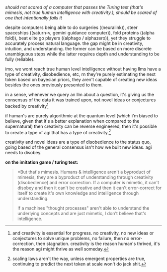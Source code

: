 *should not scared of a computer that passes the Turing test (that's mimesis, not true human intelligence with creativity.), should be scared of one that intentionally fails it*

despite computers being able to do surgeries ((neuralink)), steer spaceships ((saturn-v, gemini guidance computer)), fold proteins ((alpha fold)), beat elite go players ((alphago / alphazero)), yet they struggle to accurately process natural language. the gap might be in creativity, intuition, and understanding. the former can be based on more discrete unambiguous steps while the latter requires depth and understanding to be fully (reliable).

imo, we wont reach true human level intelligence without having llms have a type of creativity, disobedience, etc, rn they're purely estimating the next token based on bayesian priors, they aren't capable of creating new ideas besides the ones previously presented to them.

in a sense, whenever we query an llm about a question, it's giving us the consensus of the data it was trained upon, not novel ideas or conjectures backed by creativity[^1]

if human's are purely algorithmic at the quantum level (which i'm biased to believe, given that it's a better explanation when compared to the supernatural) then creativity can be reverse engineered, then it's possible to create a type of agi that has a type of creativity.[^2]

creativity and novel ideas are a type of disobedience to the status quo, going based of the general consensus isn't how we built new ideas. agi needs to disobey.

**on the imitation game / turing test:**
> *But that's mimesis. Humans & intelligence aren't a byproduct of mimesis, they are a byproduct of understanding through creativity (disobedience) and error correction. If a computer is mimetic, it can't disobey and then it can't be creative and then it can't error-correct for itself to create it's own knowledge and intelligence through understanding. 
> 
> If a machines "thought processes" aren't able to understand the underlying concepts and are just mimetic, I don't believe that's intelligence.

[^1]: and creativity is essential for progress. no creativity, no new ideas or conjectures to solve unique problems, no failure, then no error-correction, then stagnation. creativity is the reason human's thrived, it's the reason agi might thrive as well someday.

[^2]: scaling laws aren't the way, unless emergent properties are true, continuing to predict the next token at scale won't do jack shit.